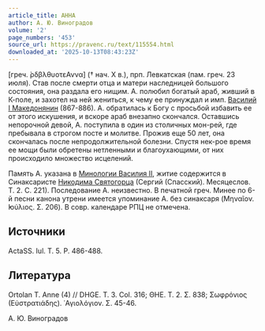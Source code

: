 ```yaml
---
article_title: АННА
author: А. Ю. Виноградов
volume: '2'
page_numbers: '453'
source_url: https://pravenc.ru/text/115554.html
downloaded_at: '2025-10-13T08:43:23Z'
---
```


[греч. ̀ρδβλθυοτεΑννα] († нач. X в.), прп. Левкатская (пам. греч. 23 июля). Став после смерти отца и матери наследницей большого состояния, она раздала его нищим. А. полюбил богатый араб, живший в К-поле, и захотел на ней жениться, к чему ее принуждал и имп. [Василий I Македонянин](<https://pravenc.ru/text/Василий I Македонянин.html>) (867-886). А. обратилась к Богу с просьбой избавить ее от этого искушения, и вскоре араб внезапно скончался. Оставшись непорочной девой, А. поступила в один из столичных мон-рей, где пребывала в строгом посте и молитве. Прожив еще 50 лет, она скончалась после непродолжительной болезни. Спустя нек-рое время ее мощи были обретены нетленными и благоухающими, от них происходило множество исцелений.

Память А. указана в [Минологии Василия II](<https://pravenc.ru/text/Василия II Минологий.html>), житие содержится в Синаксаристе [Никодима Святогорца](<https://pravenc.ru/text/Никодим Святогорец.html>) (Сергий (Спасский). Месяцеслов. Т. 2. С. 221). Последование А. неизвестно. В печатной греч. Минее по 6-й песни канона утрени имеется упоминание А. без синаксаря (Μηναῖον. ̓Ιούλιος. Σ. 206). В совр. календаре РПЦ не отмечена.

## Источники

ActaSS. Iul. T. 5. P. 486-488.

## Литература

Ortolan T. Anne (4) // DHGE. T. 3. Col. 316; ΘΗΕ. Τ. 2. Σ. 838; Σωφρόνιος (Εὐστρατιάδης). ῾Αγιολόγιον. Σ. 45-46.

А. Ю. Виноградов
